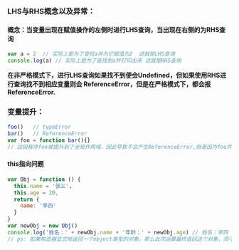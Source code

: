 ### LHS与RHS概念以及异常：

#### 概念：当变量出现在赋值操作的左侧时进行LHS查询，当出现在右侧的为RHS查询

```javascript
var a = 2  // 实际上是为了查找a并为它赋值为2  这就是LHS查询
console.log(a) // 实际上是为了查找到a并打印出来 这就是RHS查询
```

**在非严格模式下，进行LHS查询如果找不到便会Undefined，但如果使用RHS进行查询找不到相应变量则会 ReferenceError，但是在严格模式下，都会报 ReferenceError.**

### 变量提升：

```javascript
foo()   // typeError
bar()   // ReferenceError
var foo = function bar(){}
// 这段程序foo被提升到了全局作用域，因此导致不会产生ReferenceError,但是因为foo并没有赋值，因此会出现undefined错误，所以调用foo()，就相当于对undefined进行函数调用
```

#### this指向问题

```Javascript
var Obj = function () {
  this.name = '张三'，
  this.age = 20,
  return {
    name: '李四'
  }
}
var newObj = new Obj()
console.log('姓名：' + newObj.name + '年龄：' + newObj.age) // 姓名：李四 年龄：undefined
// ps: 如果构造器显式地返回一个object类型的对象，那么此次运算最终返回这个对象，而不是我们之前期待的this。
```

